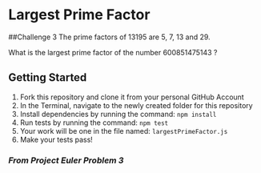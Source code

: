 # Largest Prime Factor

##Challenge 3
The prime factors of 13195 are 5, 7, 13 and 29.

What is the largest prime factor of the number 600851475143 ?

## Getting Started
1. Fork this repository and clone it from your personal GitHub Account
1. In the Terminal, navigate to the newly created folder for this repository
1. Install dependencies by running the command: `npm install`
1. Run tests by running the command: `npm test`
1. Your work will be one in the file named: `largestPrimeFactor.js`
1. Make your tests pass!

### _From Project Euler Problem 3_